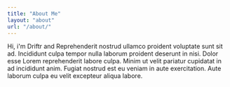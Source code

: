 ```yaml
---
title: "About Me"
layout: "about"
url: "/about/"
---
```


Hi, i'm Driftr and Reprehenderit nostrud ullamco proident voluptate sunt sit ad. Incididunt culpa tempor nulla laborum proident deserunt in nisi. Dolor esse Lorem reprehenderit labore culpa. Minim ut velit pariatur cupidatat in ad incididunt anim. Fugiat nostrud est eu veniam in aute exercitation. Aute laborum culpa eu velit excepteur aliqua labore.
